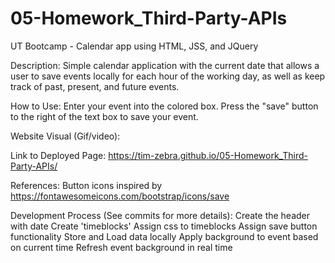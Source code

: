 # 05-Homework_Third-Party-APIs
UT Bootcamp - Calendar app using HTML, JSS, and JQuery

Description:
Simple calendar application with the current date that allows a user to save events locally for each hour of the working day, 
as well as keep track of past, present, and future events.

How to Use:
Enter your event into the colored box. 
Press the "save" button to the right of the text box to save your event.

Website Visual (Gif/video):

Link to Deployed Page:
https://tim-zebra.github.io/05-Homework_Third-Party-APIs/

References:
Button icons inspired by https://fontawesomeicons.com/bootstrap/icons/save

Development Process (See commits for more details):
Create the header with date
Create 'timeblocks'
Assign css to timeblocks
Assign save button functionality
Store and Load data locally
Apply background to event based on current time
Refresh event background in real time